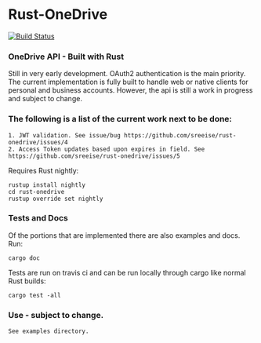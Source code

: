 # Rust-OneDrive

[![Build Status](https://travis-ci.com/sreeise/rust-onedrive.svg?branch=master)](https://travis-ci.com/sreeise/rust-onedrive)

### OneDrive API - Built with Rust

Still in very early development. OAuth2 authentication is the main priority.
The current implementation is fully built to handle web or native clients for
personal and business accounts. However, the api is still a work in progress
and subject to change.

### The following is a list of the current work next to be done:

    1. JWT validation. See issue/bug https://github.com/sreeise/rust-onedrive/issues/4
    2. Access Token updates based upon expires in field. See https://github.com/sreeise/rust-onedrive/issues/5

Requires Rust nightly:

    rustup install nightly
    cd rust-onedrive
    rustup override set nightly

### Tests and Docs

Of the portions that are implemented there are also examples and docs. Run: 

    cargo doc

Tests are run on travis ci and can be run locally through cargo like normal Rust builds:

    cargo test -all

### Use - subject to change.

    See examples directory.